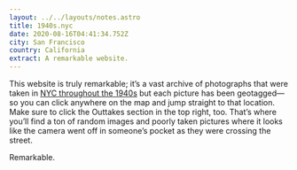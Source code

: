 ```yaml
---
layout: ../../layouts/notes.astro
title: 1940s.nyc
date: 2020-08-16T04:41:34.752Z
city: San Francisco
country: California
extract: A remarkable website.
---
```


This website is truly remarkable; it’s a vast archive of photographs that were taken in [NYC throughout the 1940s](https://1940s.nyc/map/photo/nynyma_rec0040_1_00204_0016#13.69/40.7093/-73.99397) but each picture has been geotagged—so you can click anywhere on the map and jump straight to that location. Make sure to click the Outtakes section in the top right, too. That’s where you’ll find a ton of random images and poorly taken pictures where it looks like the camera went off in someone’s pocket as they were crossing the street.

Remarkable.
